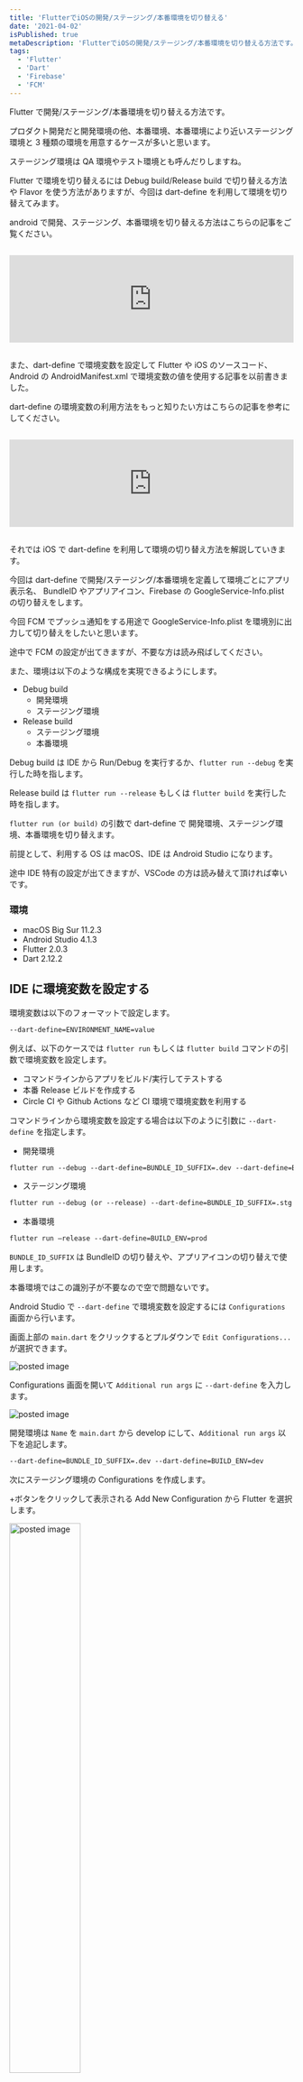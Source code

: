 ```yaml
---
title: 'FlutterでiOSの開発/ステージング/本番環境を切り替える'
date: '2021-04-02'
isPublished: true
metaDescription: 'FlutterでiOSの開発/ステージング/本番環境を切り替える方法です。Flutter で環境を切り替えるには Debug build/Release build で切り替える方法や Flavor を使う方法がありますが、今回は dart-define を利用して環境を切り替えてみます。'
tags:
  - 'Flutter'
  - 'Dart'
  - 'Firebase'
  - 'FCM'
---
```


Flutter で開発/ステージング/本番環境を切り替える方法です。

プロダクト開発だと開発環境の他、本番環境、本番環境により近いステージング環境と 3 種類の環境を用意するケースが多いと思います。

ステージング環境は QA 環境やテスト環境とも呼んだりしますね。

Flutter で環境を切り替えるには Debug build/Release build で切り替える方法や Flavor を使う方法がありますが、今回は dart-define を利用して環境を切り替えてみます。

android で開発、ステージング、本番環境を切り替える方法はこちらの記事をご覧ください。

<iframe class="hatenablogcard" style="width:100%;height:155px;margin:15px 0;max-width:680px;" title="FlutterでAndroidの開発/ステージング/本番環境を切り替える | ZUMA Lab" src="https://hatenablog-parts.com/embed?url=https://zuma-lab.com/posts/flutter-develop-staging-production-android-environment" frameborder="0" scrolling="no"></iframe>

また、dart-define で環境変数を設定して Flutter や iOS のソースコード、Android の AndroidManifest.xml で環境変数の値を使用する記事を以前書きました。

dart-define の環境変数の利用方法をもっと知りたい方はこちらの記事を参考にしてください。

<iframe class="hatenablogcard" style="width:100%;height:155px;margin:15px 0;max-width:680px;" title="Flutterの--dart-defineで環境変数を設定してソースコードやAndroidManifest.xmlで環境変数の値を使用する | ZUMA Lab" src="https://hatenablog-parts.com/embed?url=https://zuma-lab.com/posts/flutter-dart-define-environment" frameborder="0" scrolling="no"></iframe>

それでは iOS で dart-define を利用して環境の切り替え方法を解説していきます。

今回は dart-define で開発/ステージング/本番環境を定義して環境ごとにアプリ表示名、 BundleID やアプリアイコン、Firebase の GoogleService-Info.plist の切り替えをします。

今回 FCM でプッシュ通知をする用途で GoogleService-Info.plist を環境別に出力して切り替えをしたいと思います。

途中で FCM の設定が出てきますが、不要な方は読み飛ばしてください。

また、環境は以下のような構成を実現できるようにします。

- Debug build
  - 開発環境
  - ステージング環境
- Release build
  - ステージング環境
  - 本番環境

Debug build は IDE から Run/Debug を実行するか、`flutter run --debug` を実行した時を指します。

Release build は `flutter run --release` もしくは `flutter build` を実行した時を指します。

`flutter run (or build)` の引数で dart-define で 開発環境、ステージング環境、本番環境を切り替えます。

前提として、利用する OS は macOS、IDE は Android Studio になります。

途中 IDE 特有の設定が出てきますが、VSCode の方は読み替えて頂ければ幸いです。

### 環境

- macOS Big Sur 11.2.3
- Android Studio 4.1.3
- Flutter 2.0.3
- Dart 2.12.2

## IDE に環境変数を設定する

環境変数は以下のフォーマットで設定します。

```txt
--dart-define=ENVIRONMENT_NAME=value
```

例えば、以下のケースでは `flutter run` もしくは `flutter build` コマンドの引数で環境変数を設定します。

- コマンドラインからアプリをビルド/実行してテストする
- 本番 Release ビルドを作成する
- Circle CI や Github Actions など CI 環境で環境変数を利用する

コマンドラインから環境変数を設定する場合は以下のように引数に `--dart-define` を指定します。

- 開発環境

```txt
flutter run --debug --dart-define=BUNDLE_ID_SUFFIX=.dev --dart-define=BUILD_ENV=dev
```

- ステージング環境

```txt
flutter run --debug (or --release) --dart-define=BUNDLE_ID_SUFFIX=.stg --dart-define=BUILD_ENV=stg
```

- 本番環境

```txt
flutter run –release --dart-define=BUILD_ENV=prod
```

`BUNDLE_ID_SUFFIX` は BundleID の切り替えや、アプリアイコンの切り替えで使用します。

本番環境ではこの識別子が不要なので空で問題ないです。

Android Studio で `--dart-define` で環境変数を設定するには `Configurations` 画面から行います。

画面上部の `main.dart` をクリックするとプルダウンで `Edit Configurations...` が選択できます。

<img src='/images/posts/2021-03-29-1.png' class='img' alt='posted image' />

Configurations 画面を開いて `Additional run args` に `--dart-define` を入力します。

<img src='/images/posts/2021-03-30-6.png' class='img' alt='posted image' />

開発環境は `Name` を `main.dart` から develop にして、`Additional run args` 以下を追記します。

```txt
--dart-define=BUNDLE_ID_SUFFIX=.dev --dart-define=BUILD_ENV=dev
```

次にステージング環境の Configurations を作成します。

+ボタンをクリックして表示される Add New Configuration から Flutter を選択します。

<img src='/images/posts/2021-03-30-7.png' class='img' alt='posted image' style='width: 50%' />

ステージング環境は `Name` を staging にして、`Additional run args` 以下を追記します。

```txt
--dart-define=BUNDLE_ID_SUFFIX=.stg --dart-define=BUILD_ENV=stg
```

Dart entrypoint は `lib/main.dart` を選択します。

<img src='/images/posts/2021-03-30-8.png' class='img' alt='posted image' />

本来、本番環境は IDE での debug build はせず、`flutter run --release --dart-define=...` のようにコマンドラインから release build します。

今回は検証用のプロジェクトのため、Configurations を追加します。

本番環境は `Name` を production にして、`Additional run args` 以下を追記します。

```txt
--dart-define=BUILD_ENV=prod
```

Dart entrypoint は `lib/main.dart` を選択します。

設定後の Android Studio は以下のように Configurations が選択できるようになります。

<img src='/images/posts/2021-03-30-9.png' class='img' alt='posted image' />

VSCode でも環境変数の設定が可能です。

詳しくは [こちら](https://qiita.com/mr-hisa-child/items/a7efc63044fa52bf3db6) を参照ください。

## Firebase プロジェクトを作成する

ここからは FCM を利用した開発・ステージング・本番環境別のプッシュ通知を実現する為の手順です。

今回は Firebase の GoogleService-Info.plist を環境別に取得します。

ここでは Firebase プロジェクトが既に作成してあると仮定します。

Firebase のプロジェクトの作成方法は以前の記事を参照ください。

また事前準備として Apple Developer Console でアプリの Identifier を作成する必要があります。

こちらも以前の記事を参照ください。

<iframe class="hatenablogcard" style="width:100%;height:155px;margin:15px 0;max-width:680px;" title="Flutter初心者がFCMを使ってプッシュ通知を受け取る〜設定編〜(2021/3/22版) | ZUMA Lab" src="https://hatenablog-parts.com/embed?url=https://zuma-lab.com/posts/flutter-fcm-push-notify-settings" frameborder="0" scrolling="no"></iframe>

## 本番環境の GoogleService-Info.plist を取得する

まず [Firebase Console](https://console.firebase.google.com/u/0/?hl=ja) を開き Firebase プロジェクトに移動します。

以下のアプリを追加ボタンをクリックして iOS を選択します。

<img src='/images/posts/2021-03-30-1.png' class='img' alt='posted image'/>

iOS バンドル ID を入力します。今回サンプルなので `com.example.flutter-fcm-push-notify` としました。

こちらは本番環境のバンドル ID となります。

`アプリを登録` ボタンをクリックします。

<img src='/images/posts/2021-03-22-11.png' class='img' alt='posted image' style='width: 50%'/>

次にプッシュ通知をする際に必須の設定である `GoogleService-Info.plist` を DL します。

後は何もせず 次へ 押してコンソールへ戻ります。

## 開発・ステージング環境の GoogleService-Info.plist を取得する

次に同じ要領で、開発環境、ステージング環境用のアプリを登録します。

iOS バンドル ID はそれぞれ以下を入力します。

- 開発環境
  - com.example.flutter-fcm-push-notify.dev
- ステージング環境
  - com.example.flutter-fcm-push-notify.stg

<img src='/images/posts/2021-03-30-2.png' class='img' alt='posted image'/>

各環境それぞれプッシュ通知をする際に必須の設定である `GoogleService-Info.plist` を DL します。

## Apple Developer Console で APNs Key を作成する

Apple Developer Console の [Certificates, Identifiers & Profiles](https://developer.apple.com/account/resources/certificates/list) にアクセスします。

左メニュー Keys から Key 一覧画面を開きます。

`+` ボタンをクリックして Key 作成画面を開きます。

<img src='/images/posts/2021-03-22-15.png' class='img' alt='posted image'/>

Key Name に作成する Key 名を入力します。

また Apple Push Notifications service(APNs) の ENABLE にチェックをします。

Continue ボタンをクリックして次の画面に進みます。

<img src='/images/posts/2021-03-22-16.png' class='img' alt='posted image'/>

Register ボタンをクリックします。

<img src='/images/posts/2021-03-22-17.png' class='img' alt='posted image'/>

Download Your Key 画面で Key を DL します。

<img src='/images/posts/2021-03-22-18.png' class='img' alt='posted image'/>

```txt
After downloading your key, it cannot be re-downloaded as the server copy is removed. If you are not prepared to download your key at this time, click Done and download it at a later time. Be sure to save a backup of your key in a secure place.
```

> キーをダウンロードした後、サーバーコピーが削除されているため、キーを再ダウンロードすることはできません。現時点でキーをダウンロードする準備ができていない場合は、[完了]をクリックして、後でダウンロードしてください。キーのバックアップは必ず安全な場所に保存してください。

こちらの警告が表示されている通り、一度 DL すると再取得できないので Key のバックアップを必ずとりましょう。

DL した Key は `AuthKey_XXXXXXXX.p8` のようなファイル名です。

## APNs 認証キーをアップロード

FirebaseConsole > プロジェクトの設定 > CloudMessaging タブをクリックします。

<img src='/images/posts/2021-03-22-34.png' class='img' alt='posted image'/>

iOS アプリの設定で APNs 認証キーのアップロードをクリックします。

<img src='/images/posts/2021-03-22-35.png' class='img' alt='posted image'/>

APNs 認証キーには、先程ダウンロードしておいた p8 のキーファイルをドラッグ&ドロップします。

キー ID は、Apple Developer Console の Keys より Key を選択すると確認できます。

チーム ID は Apple Developer Member Center メンバーシップより確認できます。

入力したらアップロードボタンをクリックします。

<img src='/images/posts/2021-03-22-36.png' class='img' alt='posted image' style='width: 50%'/>

もしも、「このアプリにチーム ID が保存されていません」というエラーが表示された場合は Key を削除後もう一度設定し直します。

このエラーが表示された後、チーム ID がプロジェクト全体設定に反映される為、再度アップロードダイアログを開くとちゃんとチーム ID が設定されています。

<img src='/images/posts/2021-03-22-37.png' class='img' alt='posted image' style='width: 50%'/>

後は以下の開発・ステージング環境のアプリにも同様に 認証キーファイルをアップロードします。

- 開発環境
  - com.example.flutter-fcm-push-notify.dev
- ステージング環境
  - com.example.flutter-fcm-push-notify.stg

<img src='/images/posts/2021-03-30-12.png' class='img' alt='posted image'/>

筆者は本番環境のみ認証キーを設定して、後の環境は認証キーを設定し忘れていた為、いつまでも本番環境以外にプッシュ通知が送信されずにハマりました。

## Provisioning Profile を取得する

開発環境/ステージング環境/本番環境別に Provisioning Profile を取得します。

こちらは以前の記事で取得方法を解説していますので記事を参照ください。

<iframe class="hatenablogcard" style="width:100%;height:155px;margin:15px 0;max-width:680px;" title="Flutter初心者がFCMを使ってプッシュ通知を受け取る〜設定編〜(2021/3/22版) | ZUMA Lab" src="https://hatenablog-parts.com/embed?url=https://zuma-lab.com/posts/flutter-fcm-push-notify-settings" frameborder="0" scrolling="no"></iframe>

取得した Profile は DL して Xcode に登録しておきます。

## GoogleService-Info.plist を Xcode にコピーする

各環境で DL した GoogleService-Info.plist はそれぞれ以下ファイル名にリネームします。

- 開発環境
  - GoogleService-Info.dev.plist
- ステージング環境
  - GoogleService-Info.stg.plist
- 本番環境
  - GoogleService-Info.prod.plist

まず Xcode を開きます。

プロジェクトのルートで以下コマンドを実行してください。

```txt
open ios/Runner.xcworkspace
```

事前に Xcode で `Runner/Configurations` フォルダーを作成します。

Xcode の Configurations フォルダーにドラッグ&ドロップでリネームした三種の GoogleService-Info.plist をコピーします。

コピーの際は Destination の Copy items if needed にチェックを入れます。

<img src='/images/posts/2021-03-30-3.png' class='img' alt='posted image'/>

コピー後の Xcode の状態はこのようになります。

<img src='/images/posts/2021-03-30-4.png' class='img' alt='posted image' style='width: 50%'/>

## 環境変数に応じて GoogleService-Info.plist を書き換えるスクリプトを記述する

次に Xcode の TARGETS Runner > Build Phases を開きます。

左上の+ボタンをクリックして New Run Script Phase を選択します。

<img src='/images/posts/2021-03-30-5.png' class='img' alt='posted image'/>

Run Script が追加されるので、Shell に以下スクリプトを追記します。

```sh
echo "run start"
if [ "${$BUILD_ENV}" = "dev" ]; then
cp "${PROJECT_DIR}/${PROJECT_NAME}/Configurations/GoogleService-Info.dev.plist" "${BUILT_PRODUCTS_DIR}/${PRODUCT_NAME}.app/GoogleService-Info.plist"
echo "Debug GoogleService-Info copied."
elif [ "${BUILD_ENV}" = "stg" ]; then
cp "${PROJECT_DIR}/${PROJECT_NAME}/Configurations/GoogleService-Info.stg.plist" "${BUILT_PRODUCTS_DIR}/${PRODUCT_NAME}.app/GoogleService-Info.plist"
echo "Staging GoogleService-Info copied."
elif [ "${BUILD_ENV}" = "prod" ]; then
cp "${PROJECT_DIR}/${PROJECT_NAME}/Configurations/GoogleService-Info.prod.plist" "${BUILT_PRODUCTS_DIR}/${PRODUCT_NAME}.app/GoogleService-Info.plist"
echo "Production GoogleService-Info copied."
fi
echo "run end"
```

これで build 時に環境変数に応じて GoogleService-Info.plist を書き換えることができるようになりました。

次に実際の環境変数を `--dart-define` から取得して Xcode に設定する作業をします。

## iOS ビルド時に環境設定ファイルを出力する

iOS ビルド時に `--dart-define` の環境変数の値を書き出した環境設定ファイルを出力するスクリプトを実行します。

<img src='/images/posts/2021-03-29-2.png' class='img' alt='posted image' />

Xcode を開いたら Runner > Edit Scheme... をクリックします。

<img src='/images/posts/2021-03-29-3.png' class='img' alt='posted image' />

Build > Pre-actions をクリックします。

ウィンドウ左下の+ボタンをクリックしてプルダウンの中から New Run Script Action を選択します。

<img src='/images/posts/2021-03-29-4.png' class='img' alt='posted image' />

まず Provide build settings from のプルダウンから Runner を選択します。

次に以下のスクリプトを追記します。

```sh
function urldecode() {
    : "${*//+/ }";
    echo "${_//%/\\x}";
}

IFS=',' read -r -a define_items <<< "$DART_DEFINES"


for index in "${!define_items[@]}"
do
    define_items[$index]=$(urldecode "${define_items[$index]}");
done

printf "%s\n" "${define_items[@]}" > ${SRCROOT}/Flutter/EnvironmentVariables.xcconfig
```

これは iOS の build 時に `--dart-define` 環境変数を取得し、環境設定ファイルである `ios/Flutter/EnvironmentVariables.xcconfig` を自動生成するスクリプトです。

スクリプトを記述したらウィンドウを閉じて Android Studio から開発環境(develop)でビルドしてみましょう。

Android Studio には各環境に応じて以下の `--dart-define` を定義しましたね。

- 開発環境(develop)

```txt
--dart-define=BUNDLE_ID_SUFFIX=.dev --dart-define=BUILD_ENV=dev
```

- ステージング環境(staging)

```txt
--dart-define=BUNDLE_ID_SUFFIX=.stg --dart-define=BUILD_ENV=stg
```

- 本番環境(production)

```txt
--dart-define=BUILD_ENV=prod
```

`ios/Flutter` ディレクトリを Finder で開いてみると `EnvironmentVariables.xcconfig` というファイルが生成されています。

中身を確認してみると以下環境変数が記述されています。

```txt
BUNDLE_ID_SUFFIX=.dev
BUILD_ENV=dev
flutter.inspector.structuredErrors=true
```

注意点として、`flutter clean` などをしてプロジェクトを clean した直後や `EnvironmentVariables.xcconfig` が無い状態で実行した場合など環境変数が xcconfig ファイル内に出力されていない場合があります。

その場合は IDE からではなくコマンドラインから 何度か build してみて、 `ios/Flutter/EnvironmentVariables.xcconfig` に環境変数が出力されているか確認してください。

## 生成した環境設定ファイルを Xcode で利用できるようにする

`ios/Flutter` ディレクトリにある `Debug.xcconfig` を開きます。

以下 1 行を追記します。

```
#include "EnvironmentVariables.xcconfig"
```

また、同じく `ios/Flutter` ディレクトリにある `Release.xcconfig` を開いて同様 1 行追記します。

追記後のファイルは以下のようになります。

- `ios/Flutter/Debug.xcconfig`

```
#include? "Pods/Target Support Files/Pods-Runner/Pods-Runner.debug.xcconfig"
#include "Generated.xcconfig"
#include "EnvironmentVariables.xcconfig"
```

- `ios/Flutter/Release.xcconfig`

```
#include? "Pods/Target Support Files/Pods-Runner/Pods-Runner.release.xcconfig"
#include "Generated.xcconfig"
#include "EnvironmentVariables.xcconfig"
```

これで `#include` で EnvironmentVariables.xcconfig を読み込んで Xcode から環境変数が利用できるようになりました。

## .gitignore に EnvironmentVariables.xcconfig を追記する

`ios/.gitignore` ファイルを開いて以下の１行を追記します。

```txt
Flutter/EnvironmentVariables.xcconfig
```

EnvironmentVariables.xcconfig を git に上げると人により環境変数が違う場合がある為チーム開発に支障がでます。

また、プロジェクトによっては API Key など秘匿情報が含まれる可能性があるので ignore しておきます。

## 環境変数に応じて開発/ステージング/本番の Bundle Id を変更する

Xcode の TARGETS Runner > Build Settings を開きます。

右上の検索から `Product Bundle Identifier` を入力して Product Bundle Identifier を表示します。

<img src='/images/posts/2021-03-30-10.png' class='img' alt='posted image'/>

Runner で現在設定されている Bundle Identifier の末尾に `$(BUNDLE_ID_SUFFIX)` を追記します。

今回は `com.example.flutter-fcm-push-notify$(BUNDLE_ID_SUFFIX)` と入力しました。

<img src='/images/posts/2021-03-30-11.png' class='img' alt='posted image'/>

Debug/Profile/Release それぞれ `$(BUNDLE_ID_SUFFIX)` を追記します。

`$(BUNDLE_ID_SUFFIX)` には環境変数である `--dart-define=BUNDLE_ID_SUFFIX=XX` の値が代入されいます。

環境変数により BundleID を分けることにより、Firebase のアプリ設定で設定した各環境の BundleID と合わせることができます。

Firebase のアプリを追加した時に以下 BundleID を設定しましたね。

- 開発環境
  - com.example.flutter-fcm-push-notify.dev
- ステージング環境
  - com.example.flutter-fcm-push-notify.stg
- 本番環境
  - com.example.flutter-fcm-push-notify

## 環境変数に応じてアプリ表示名を変更する

環境変数に応じて iPhone に表示するアプリ名を変更します。

Xcode の TARGETS Runner > Info を開きます。

Bundle name の Value にデフォルトで Flutter のプロジェクト名がアプリ表示名としてセットされています。

アプリ表示名の末尾に `$(BUNDLE_ID_SUFFIX)` を追記します。

<img src='/images/posts/2021-03-30-18.png' class='img' alt='posted image'/>

例えば `App$(BUNDLE_ID_SUFFIX)` と設定すると、開発環境では `App.dev` とアプリ名に表示されます。

## 環境変数に応じてアプリアイコンを変更する

Xcode の Runner/Assets.xcassets ファイルを開きます。

右クリックのコンテキストメニュー > iOS > iOS App Icon で AppIcon を追加します。

<img src='/images/posts/2021-03-30-14.png' class='img' alt='posted image'/>

それぞれ環境別に色違いの Icon を用意して登録します。

その際の AppIcon は以下命名をします。

- 開発環境
  - AppIcon.dev
- ステージング環境
  - AppIcon.stg
- 本番環境
  - AppIcon

<img src='/images/posts/2021-03-30-13.png' class='img' alt='posted image' style='width: 50%'/>

次に環境変数に応じて AppIcon を出し分ける設定をします。

TARGETS Runner > Build Settings を開きます。

画面右上の検索から `Asset Catalog App Icon` と入力します。

Debug/Profile/Release それぞれ AppIcon の末尾に `$(BUNDLE_ID_SUFFIX)` を付けて `AppIcon$(BUNDLE_ID_SUFFIX)` とします。

<img src='/images/posts/2021-03-30-15.png' class='img' alt='posted image'/>

これで BundleID 同様環境変数に応じて AppIcon の出し分けができます。

## 環境変数に応じて API の向き先を変更する

プロダクトの開発・ステージング・本番環境別に API のエンドポイントが別れてるユースケースです。

環境変数に応じて API の向き先を変更するには Dart ソースコード内で `String.fromEnvironment` メソッドを利用して環境変数を取得して出し分けを行います。

ちなみに bool の値は `bool.fromEnvironment` で取得します。

bool 値は以下のように設定できます。

```txt
--dart-define=BOOL_VALUE=true
```

取得フォーマットはこちらです。

```dart
String.fromEnvironment('STRING_VALUE');
bool.fromEnvironment('BOOL_VALUE');
```

環境変数を複数の箇所から利用する場合を想定して以下のように纏めて宣言しておくと使いやすいです。

```dart
class EnvironmentVariables {
  static const environment = String.fromEnvironment('BUILD_ENV');
  static const isDebugging = bool.fromEnvironment('IS_DEBUGGING');
}
```

環境変数は以下の `BUILD_ENV` の値を利用します。

```txt
--dart-define=BUILD_ENV=XXX
```

`BUILD_ENV` は GoogleService-Info.plist の出し分けでも利用しました。

プログラムからはこんな感じで呼び出せます。

```dart
class EnvironmentVariables {
  static const environment = String.fromEnvironment('BUILD_ENV');
}

class Environment {
  static const development = 'dev';
  static const staging = 'stg';
  static const production = 'prod';
}

class ApiEndPoint {
  static const development = 'http://localhost:8080/endpoint';
  static const staging = 'https://api-stg.sample.com/endpoint';
  static const production = 'https://api.sample.com/endpoint';
}

void main() {
  const apiEndpoint =
      (EnvironmentVariables.environment == Environment.development)
          ? ApiEndPoint.development
          : ((EnvironmentVariables.environment == Environment.staging)
              ? ApiEndPoint.staging
              : ApiEndPoint.production);

  print('ApiEndPoint: $apiEndpoint');
                 :
                 :
                 :
}
```

## 動作確認

それでは動作確認を行います。

Debug Build で開発環境を実行するには IDE から develop を選択して Run or Debug するか以下のコマンドを実行します。

```txt
flutter run --debug --dart-define=BUNDLE_ID_SUFFIX=.dev --dart-define=BUILD_ENV=dev
```

`flutter clean` などをしてプロジェクトを clean した直後や `EnvironmentVariables.xcconfig` が無い状態で実行した場合など環境変数が xcconfig ファイル内に出力されていない場合があります。

その場合、環境変数が反映されないので IDE からではなくコマンドラインから実行してみたり何度か run してみて、 `ios/Flutter/EnvironmentVariables.xcconfig` に環境変数が出力されているか確認してください。

次に Debug Build でステージング環境を実行するには IDE から staging を選択して Run or Debug するか以下コマンドを実行します。

```txt
flutter run --debug --dart-define=BUNDLE_ID_SUFFIX=.stg --dart-define=BUILD_ENV=stg
```

Release Build でステージング環境を実行するには以下コマンドを実行します。

```txt
flutter run --release --dart-define=BUNDLE_ID_SUFFIX=.stg --dart-define=BUILD_ENV=stg
```

Release Build で本番環境を実行するには以下コマンドを実行します。

```txt
flutter run --release --dart-define=BUILD_ENV=prod
```

それぞれ実行すると以下のように環境別でアプリ名が設定され、アプリアイコンが色分けして表示されます。

<img src='/images/posts/2021-03-30-16.png' class='img' alt='posted image' style='width: 50%'/>

注意点として、筆者の環境では Debug build で開発環境とステージング環境など複数環境を同時に iPhone にデプロイすることができませんでした。

複数環境を一つの端末にデプロイしたい場合は開発環境を Debug Build でデプロイして、ステージング環境、本番環境はコマンドラインから Release Build する必要がありました。

Debug build で開発環境、ステージング環境をテストする際は片方のアプリ削除しておく必要があったのでメモまでに残しておきます。

最後に、環境変数に応じて BundleID を環境ごとに出し分けてるので、環境別でプッシュ通知も問題なく受信できました。

スクリーンショットはステージング環境でプッシュ通知を受信した例です。

<img src='/images/posts/2021-03-30-17.png' class='img' alt='posted image' style='width: 50%'/>

## おわりに

筆者は Flutter 初心者ですがなんとか開発、ステージング、本番環境の切り替えを行うことができました。

もっといい方法があるよ、という方はぜひ [Twitter](https://twitter.com/____ZUMA____) で DM していただくか [Contact](/contact) で連絡頂けると嬉しいです。

最後に 再掲ですが android で開発、ステージング、本番環境を切り替える方法がまだの方はこちらの記事をご覧ください。

<iframe class="hatenablogcard" style="width:100%;height:155px;margin:15px 0;max-width:680px;" title="FlutterでAndroidの開発/ステージング/本番環境を切り替える | ZUMA Lab" src="https://hatenablog-parts.com/embed?url=https://zuma-lab.com/posts/flutter-develop-staging-production-android-environment" frameborder="0" scrolling="no"></iframe>
